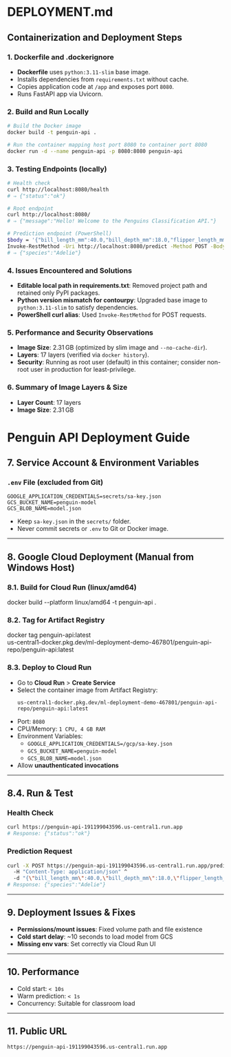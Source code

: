 # DEPLOYMENT.md

## Containerization and Deployment Steps

### 1. Dockerfile and .dockerignore

* **Dockerfile** uses `python:3.11-slim` base image.
* Installs dependencies from `requirements.txt` without cache.
* Copies application code at `/app` and exposes port `8080`.
* Runs FastAPI app via Uvicorn.

### 2. Build and Run Locally

```bash
# Build the Docker image
docker build -t penguin-api .

# Run the container mapping host port 8080 to container port 8080
docker run -d --name penguin-api -p 8080:8080 penguin-api
```


### 3. Testing Endpoints (locally)

```bash
# Health check
curl http://localhost:8080/health
# ⇒ {"status":"ok"}

# Root endpoint
curl http://localhost:8080/
# ⇒ {"message":"Hello! Welcome to the Penguins Classification API."}

# Prediction endpoint (PowerShell)
$body = '{"bill_length_mm":40.0,"bill_depth_mm":18.0,"flipper_length_mm":195,"body_mass_g":4000,"year":2008,"sex":"male","island":"Biscoe"}'
Invoke-RestMethod -Uri http://localhost:8080/predict -Method POST -Body $body -ContentType 'application/json'
# ⇒ {"species":"Adelie"}
```

### 4. Issues Encountered and Solutions

* **Editable local path in requirements.txt**: Removed project path and retained only PyPI packages.
* **Python version mismatch for contourpy**: Upgraded base image to `python:3.11-slim` to satisfy dependencies.
* **PowerShell curl alias**: Used `Invoke-RestMethod` for POST requests.

### 5. Performance and Security Observations

* **Image Size**: 2.31 GB (optimized by slim image and `--no-cache-dir`).
* **Layers**: 17 layers (verified via `docker history`).
* **Security**: Running as root user (default) in this container; consider non-root user in production for least-privilege.

### 6. Summary of Image Layers & Size

* **Layer Count**: 17 layers
* **Image Size**: 2.31 GB



#  Penguin API Deployment Guide

## 7. Service Account & Environment Variables

### `.env` File (excluded from Git)
```env
GOOGLE_APPLICATION_CREDENTIALS=secrets/sa-key.json
GCS_BUCKET_NAME=penguin-model
GCS_BLOB_NAME=model.json
```

- Keep `sa-key.json` in the `secrets/` folder.
- Never commit secrets or `.env` to Git or Docker image.

---

## 8. Google Cloud Deployment (Manual from Windows Host)

### 8.1. Build for Cloud Run (linux/amd64)
docker build --platform linux/amd64 -t penguin-api .

### 8.2. Tag for Artifact Registry
docker tag penguin-api:latest \
  us-central1-docker.pkg.dev/ml-deployment-demo-467801/penguin-api-repo/penguin-api:latest


### 8.3. Deploy to Cloud Run

- Go to **Cloud Run** > **Create Service**
- Select the container image from Artifact Registry:
  ```
  us-central1-docker.pkg.dev/ml-deployment-demo-467801/penguin-api-repo/penguin-api:latest
  ```
- Port: `8080`
- CPU/Memory: `1 CPU, 4 GB RAM`
- Environment Variables:
  - `GOOGLE_APPLICATION_CREDENTIALS=/gcp/sa-key.json`
  - `GCS_BUCKET_NAME=penguin-model`
  - `GCS_BLOB_NAME=model.json`
- Allow **unauthenticated invocations**

---

## 8.4. Run & Test

### Health Check
```bash
curl https://penguin-api-191199043596.us-central1.run.app
# Response: {"status":"ok"}
```

### Prediction Request
```bash
curl -X POST https://penguin-api-191199043596.us-central1.run.app/predict ^
  -H "Content-Type: application/json" ^
  -d "{\"bill_length_mm\":40.0,\"bill_depth_mm\":18.0,\"flipper_length_mm\":195,\"body_mass_g\":4000,\"year\":2008,\"sex\":\"male\",\"island\":\"Biscoe\"}"
# Response: {"species":"Adelie"}
```

---

## 9. Deployment Issues & Fixes

-  **Permissions/mount issues**: Fixed volume path and file existence
-  **Cold start delay**: ~10 seconds to load model from GCS
-  **Missing env vars**: Set correctly via Cloud Run UI

---

## 10. Performance

- Cold start: `< 10s`
- Warm prediction: `< 1s`
- Concurrency: Suitable for classroom load

---

## 11. Public URL

```text
https://penguin-api-191199043596.us-central1.run.app
```
